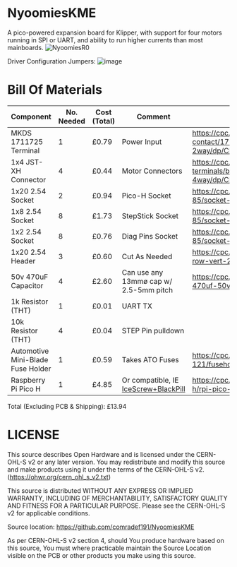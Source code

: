 # NyoomiesKME
A pico-powered expansion board for Klipper, with support for four motors running in SPI or UART, and ability to run higher currents than most mainboards.
![NyoomiesR0](https://github.com/comradef191/NyoomiesKME/assets/62987296/98f0e227-be30-455b-b426-8ef2e2fe445d)



Driver Configuration Jumpers:
![image](https://github.com/comradef191/NyoomiesKME/assets/62987296/72f3a936-a4a6-465a-b728-547d606532a6)


# Bill Of Materials

|Component|No. Needed|Cost (Total)|Comment|CPC URL|
|---------|----------|------------|-------|-------|
|MKDS 1711725 Terminal|1|£0.79|Power Input|https://cpc.farnell.com/phoenix-contact/1711725/terminal-block-pcb-5-08mm-2way/dp/CN14710?ost=1711725|
|1x4 JST-XH Connector|4|£0.44|Motor Connectors|https://cpc.farnell.com/jst-japan-solderless-terminals/b4b-xh-a-lf-sn/header-vertical-4way/dp/CN14255|
|1x20 2.54 Socket|2|£0.94|Pico-H Socket|https://cpc.farnell.com/multicomp/2212s-20sg-85/socket-pcb-1-row-20way/dp/CN14539|
|1x8 2.54 Socket|8|£1.73|StepStick Socket|https://cpc.farnell.com/multicomp/2212s-08sg-85/socket-pcb-1-row-8way/dp/CN14534|
|1x2 2.54 Socket|8|£0.76|Diag Pins Socket|https://cpc.farnell.com/multicomp/2212s-02sg-85/socket-pcb-1-row-2way/dp/CN14529|
|1x20 2.54 Header|3|£0.60|Cut As Needed|https://cpc.farnell.com/multicomp/mc34739/header-1-row-vert-20way/dp/CN14497|
|50v 470uF Capacitor|4|£2.60|Can use any 13mmø cap w/ 2.5-5mm pitch|https://cpc.farnell.com/panasonic/eca1hm471/capacitor-470uf-50v/dp/CA07273|
|1k Resistor (THT)|1|£0.01|UART TX||
|10k Resistor (THT)|4|£0.04|STEP Pin pulldown||
|Automotive Mini-Blade Fuse Holder|1|£0.59|Takes ATO Fuses|https://cpc.farnell.com/unbranded/mccq-121/fuseholder-pcb-mount-ato/dp/FF02093|
|Raspberry Pi Pico H|1|£4.85|Or compatible, IE [IceScrew+BlackPill](https://store.annex.engineering/products/icescrewbp)|https://cpc.farnell.com/raspberry-pi/raspberry-pi-pico-h/rpi-pico-rp2040-mcu-board-w-header/dp/SC19560|

Total (Excluding PCB & Shipping): £13.94


# LICENSE
This source describes Open Hardware and is licensed under the CERN-OHL-S v2 or any later version.
You may redistribute and modify this source and make products using it under the terms of the CERN-OHL-S v2. (https://ohwr.org/cern_ohl_s_v2.txt)

This source is distributed WITHOUT ANY EXPRESS OR IMPLIED WARRANTY, INCLUDING OF MERCHANTABILITY, SATISFACTORY QUALITY AND FITNESS FOR A PARTICULAR PURPOSE. Please see the CERN-OHL-S v2 for applicable conditions.

Source location: https://github.com/comradef191/NyoomiesKME

As per CERN-OHL-S v2 section 4, should You produce hardware based on this source, You must where practicable maintain the Source Location visible on the PCB or other products you make using this source.
